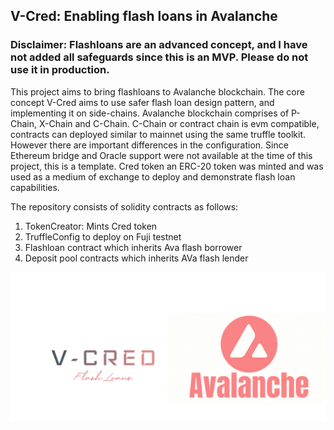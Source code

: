 ## V-Cred: Enabling flash loans in Avalanche
### Disclaimer: Flashloans are an advanced concept, and I have not added all safeguards since this is an MVP. Please do not use it in production.

This project aims to bring flashloans to Avalanche blockchain. The core concept V-Cred aims to use safer flash loan design pattern, and implementing it on side-chains.
Avalanche blockchain comprises of P-Chain, X-Chain and C-Chain. C-Chain or contract chain is evm compatible, contracts can deployed similar to mainnet using the same truffle toolkit. However there are important differences in the configuration. Since Ethereum bridge and Oracle support were not available at the time of this project, this is a template. Cred token an ERC-20 token was minted and was used as a medium of exchange to deploy and demonstrate flash loan capabilities.

The repository consists of solidity contracts as follows:
1. TokenCreator: Mints Cred token
2. TruffleConfig to deploy on Fuji testnet
3. Flashloan contract which inherits Ava flash borrower
4. Deposit pool contracts which inherits AVa flash lender

![alt text](/assets/image1.png)

